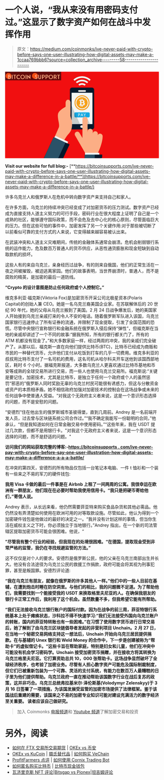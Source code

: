 # 一个人说，“我从来没有用密码支付过。”这显示了数字资产如何在战斗中发挥作用

> 原文：<https://medium.com/coinmonks/ive-never-paid-with-crypto-before-says-one-user-illustrating-how-digital-assets-may-make-a-1ccaa769bbb6?source=collection_archive---------58----------------------->

![](img/6c454905bc01ccb96a30ff78894af223.png)

**Visit our website for full blog:-** [**https://bitcoinsupports.com/ive-never-paid-with-crypto-before-says-one-user-illustrating-how-digital-assets-may-make-a-difference-in-a-battle/**](https://bitcoinsupports.com/ive-never-paid-with-crypto-before-says-one-user-illustrating-how-digital-assets-may-make-a-difference-in-a-battle/)

许多乌克兰人和俄罗斯人在危机中转向数字资产来支持自己和家人。

在许多方面，乌克兰的持续冲突已经变成了对加密货币的压力测试。数字资产已经成为直接支持人道主义努力的可行手段，密码行业在很大程度上证明了自己是一个成熟的社区，能够遵守国际政策，而不会危及去中心化的核心原则，尽管面临巨大的压力。但在这些可怕的事件中，加密发挥了另一个关键作用:对于那些被切断了以前看似可靠的支付方式的人来说，它变得越来越容易被认出来。

在武装冲突和人道主义灾难期间，传统的金融体系通常会崩溃。危机会削弱银行系统的运作能力，危及数百万普通人的货币供应，从恶性通货膨胀和现金短缺到自动取款机的损坏。

这些人有的来自乌克兰，亲身经历过战争，有的则来自俄国，他们的正常生活在一夜之间被摧毁，被迫逃离家园。他们的故事表明，当世界崩溃时，普通人，而不是腐败的精英，是加密的最后一道防线。

**“Crypto 的设计意图是防止任何政府或个人控制它。”**

维克多利亚·福克斯(Viktoria Fox)是加密货币开采公司北极星资本(Polaris Capital)的创始人兼 CEO。她是一名乌克兰裔美国企业家。在苏联解体后的 20 世纪 90 年代，她的父母从乌克兰搬到了美国。2 月 24 日战争爆发后，她的美国家人开始接到乌克兰亲戚打来的令人不安的电话。随着俄罗斯军队进入该国，乌克兰国家银行迅速停止了所有证券的流通，并限制了现金提取，引发了全国范围的恐慌。尽管中央银行宣称银行和金融系统在俄罗斯入侵后保持“弹性”，但福克斯在当地的亲戚却讲述了一个不同的故事:“据我所知，所有的银行都关门了，所有的 ATM 机都没有现金了。”和大多数家庭一样，经过两周的冲突，我的亲戚们完全破产了。从那以后，福克斯一直在向他们提供比特币(BTC)，比特币已经成为商贩和市民的一种替代货币，允许他们支付从吃饭到打车的几乎一切费用。维克多利亚的叔叔用比特币支付了一名司机的费用，这名司机从哈尔科夫开车送他到该国西部地区，耗时 6 个小时。据福克斯报道，大多数乌克兰人更喜欢通过比特币基地和币安等成熟的全球交易所进行交易，而一些人也使用乌克兰交易所。福克斯说:“关键是要记住，加密技术，尤其是比特币，是独立于任何一个政府或个人的虽然惩罚“邪恶的”俄罗斯人同时奖励无辜的乌克兰村民可能很有诱惑力，但这与分散资金或资产的本质相矛盾。她不相信政府加强对加密技术的控制会在这场战争或未来的任何战争中使普通人受益。“对我这个无政府主义者来说，这是一个意识形态选择的问题，而不是安慰的问题。

“安德烈”住在他出生的俄罗斯城市圣彼得堡，直到几周前。Andrey 是一名前端开发人员，过去曾与区块链系统公司合作过。”“我不确定我能写一份聪明的合同，”他承认，“但是我知道如何在日常金融交易中使用密码。”“这些年来，我在 USDT 提过几次款，但都不是用银行卡。"对我这个无政府主义者来说，这是一个意识形态选择的问题，而不是舒适的问题。"

**访问我们的网站获取完整的博客:-**[**https://bitcoinsupports . com/ive-never-pay-with-crypto-before-say-one-user-illustration-how-digital-assets-may-make-a-difference-a-a-a-battle/**](https://bitcoinsupports.com/ive-never-paid-with-crypto-before-says-one-user-illustrating-how-digital-assets-may-make-a-difference-in-a-battle/)

在冲突的第四天，安德烈的所有物品仅包括一台笔记本电脑、一件 t 恤衫和一个装有一些来之不易的军刀的硬件钱包:

**我用 Visa 卡做的最后一件事是在 Airbnb 上租了一间两周的公寓。我很幸运在欧洲有一群朋友，他们现在在必要时帮助我使用信用卡。“我只是把硬币寄给他们，”寄信人说。**

Andrey 表示，从长远来看，他仍然需要菲亚特来购买食品杂货和其他必需品。他仍然没有弄清楚如何使用在欧洲可用的对等取款设施。尽管如此，他认为得到一个加密硬件钱包是他做过的最好的决定之一。“我并没有计划这样的事情，但当你生活在威权主义之下时，你必须独立于当地银行。”Andrey 指出，在一个新的司法管辖区提取加密货币可能会很困难。他说，“

**”尽管我有整个行业的经验，但我现在的处境很困难。“在德国，提取现金受到非常严格的监管，我仍在寻找规避监管的方法。”**

这不仅仅是对个人的要求。安德烈是俄罗斯公民，他的父亲在乌克兰南部出生并长大。他没有合法途径为乌克兰公民的救援工作捐款，政府可能会将其视为刑事犯罪，甚至是叛国罪。安德烈评论道:

**“我在乌克兰有朋友，就像在俄罗斯的许多其他人一样。”他们中的一些人目前在基辅，在遭到炮击时睡在防空洞里。与他们的相比，我的问题微不足道。为了帮助他们，我需要找到一个能接受我的 USDT 来换取格里夫尼亚的人。在确保我朋友的银行卡正常工作后，我利用了这个机会。虽然数量不多，但我希望它能有所帮助。**

**“我们无法接收乌克兰银行账户的国际付款。因为在战争的前三周，菲亚特银行系统基本上处于瘫痪状态，沙科拉不得不快速学习:“我们无法接受外国向乌克兰账户的转账，国内的菲亚特转账也有一些困难。”在习惯了使用数字货币进行日常交易后，她了解到了由乌克兰区块链倡导者发起的非营利项目 Unchain。2 月 27 日，在当地一个秘密交易网络支持这一想法后，Unchain 开始向乌克兰居民提供捐款。在与基辅的 Unex 银行和 Weld Money 的合作中，下一步是创建被称为“帮助卡”的虚拟借记卡。“这些卡旨在帮助家庭，特别是妇女和儿童，他们在冲突中可能没有机会学习密码学。Unchain 接受加密货币捐赠，并在接收方将其转换为乌克兰格里夫尼亚。它打算资助总共 10，000 张帮助卡。这场战争显然破坏了全球经济秩序，也考验了加密业务。尽管有人担心数字资产可能危及国际制裁制度，但它们已被重新包装为一个可靠、灵活的支付系统，有能力在数百万人最糟糕的日子里为他们提供帮助。乌克兰政府一直在推动帮助该国数字行业在战后复苏的政策，这并非巧合。乌克兰总统弗拉基米尔·泽伦斯基(Volodymyr Zelenskyy)于 3 月 16 日签署了一项措施，为该国发展受监管的加密市场提供了法律框架。鉴于该国战后重建的需要，该国来之不易的加密专业知识可能对建设充满活力的数字经济至关重要。
读者应该自己做研究。**

> 加入 Coinmonks [电报频道](https://t.me/coincodecap)和 [Youtube 频道](https://www.youtube.com/c/coinmonks/videos)了解加密交易和投资

# 另外，阅读

*   [如何在 FTX 交易所交易期货](https://coincodecap.com/ftx-futures-trading) | [OKEx vs 币安](https://coincodecap.com/okex-vs-binance)
*   [OKEx vs KuCoin](https://coincodecap.com/okex-kucoin) | [摄氏替代品](https://coincodecap.com/celsius-alternatives) | [如何购买 VeChain](https://coincodecap.com/buy-vechain)
*   [ProfitFarmers 点评](https://coincodecap.com/profitfarmers-review) | [如何使用 Cornix Trading Bot](https://coincodecap.com/cornix-trading-bot)
*   [如何匿名购买比特币](https://coincodecap.com/buy-bitcoin-anonymously) | [比特币现金钱包](https://coincodecap.com/bitcoin-cash-wallets)
*   [瓦济里克斯 NFT 评论](https://coincodecap.com/wazirx-nft-review)|[Bitsgap vs Pionex](https://coincodecap.com/bitsgap-vs-pionex)|[坦吉姆评论](https://coincodecap.com/tangem-wallet-review)